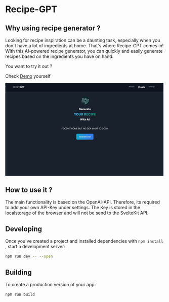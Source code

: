 # Recipe-GPT

## Why using recipe generator ?

Looking for recipe inspiration can be a daunting task, especially when you don't have a lot of ingredients at home. That's where Recipe-GPT comes in! With this AI-powered recipe generator, you can quickly and easily generate recipes based on the ingredients you have on hand.

You want to try it out ?

Check [Demo](https://recipes-gpt.xyz) yourself

<img src="demo.gif" alt="Demo Overview" width="500" >

## How to use it ?

The main functionality is based on the OpenAI-API. Therefore, its required to add your own API-Key under settings. The Key is stored in the localstorage of the browser and will not be send to the SvelteKit API.

## Developing

Once you've created a project and installed dependencies with `npm install` , start a development server:

```bash
npm run dev -- --open
```

## Building

To create a production version of your app:

```bash
npm run build
```

